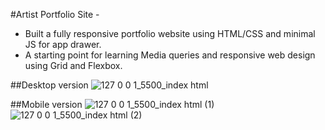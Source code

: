 #Artist Portfolio Site -
- Built a fully responsive portfolio website using HTML/CSS and minimal JS for app drawer.
- A starting point for learning Media queries and responsive web design using Grid and Flexbox.

##Desktop version
  ![127 0 0 1_5500_index html](https://github.com/TejaSaii/Artist-Portfolio-site/assets/116777552/b3e7f98c-fd57-43f1-bac0-53f1ffb81092)

##Mobile version
![127 0 0 1_5500_index html (1)](https://github.com/TejaSaii/Artist-Portfolio-site/assets/116777552/776babd9-0db7-4a29-b70b-59584096c388)
![127 0 0 1_5500_index html (2)](https://github.com/TejaSaii/Artist-Portfolio-site/assets/116777552/6aa20c66-6b3f-468e-bb6f-45263ea34f46)

